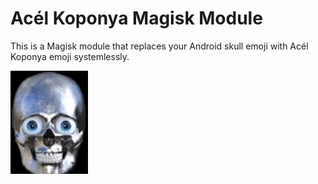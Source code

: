 # Acél Koponya Magisk Module

This is a Magisk module that replaces your Android skull emoji with Acél Koponya emoji systemlessly.

![Acél Koponya emoji](readme_banner.webp)